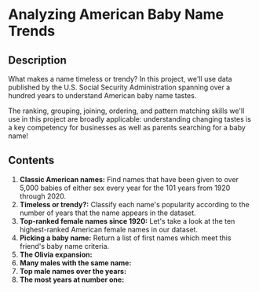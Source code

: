 # Analyzing American Baby Name Trends
## Description 
What makes a name timeless or trendy? In this project, we'll use data published by the U.S. Social Security Administration spanning over a hundred years to understand American baby name tastes.

The ranking, grouping, joining, ordering, and pattern matching skills we'll use in this project are broadly applicable: understanding changing tastes is a key competency for businesses as well as parents searching for a baby name!
## Contents
1. **Classic American names:** Find names that have been given to over 5,000 babies of either sex every year for the 101 years from 1920 through 2020.
2. **Timeless or trendy?:** Classify each name's popularity according to the number of years that the name appears in the dataset.
3. **Top-ranked female names since 1920:** Let's take a look at the ten highest-ranked American female names in our dataset.
4. **Picking a baby name:** Return a list of first names which meet this friend's baby name criteria.
5. **The Olivia expansion:**
6. **Many males with the same name:**
7. **Top male names over the years:**
8. **The most years at number one:**